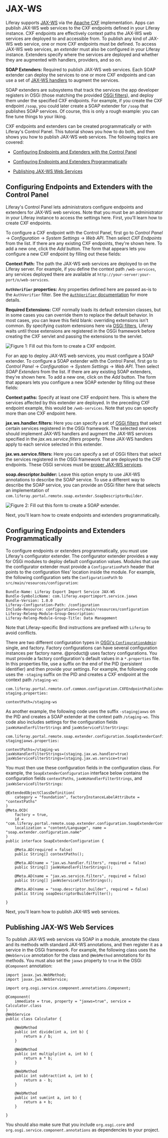# JAX-WS 

Liferay supports 
[JAX-WS](https://en.wikipedia.org/wiki/Java_API_for_XML_Web_Services) 
via the [Apache CXF](http://cxf.apache.org/) implementation. Apps can publish
JAX-WS web services to the CXF endpoints defined in your Liferay instance. CXF
endpoints are effectively context paths the JAX-WS web services are deployed to
and accessible from. To publish any kind of JAX-WS web service, one or more CXF
endpoints must be defined. To access JAX-WS web services, an *extender* must
also be configured in your Liferay instance. Extenders specify where the
services are deployed and whether they are augmented with handlers, providers,
and so on. 

**SOAP Extenders:** Required to publish JAX-WS web services. Each SOAP extender
can deploy the services to one or more CXF endpoints and can use a set of
[JAX-WS handlers](https://jax-ws.java.net/articles/handlers_introduction.html)
to augment the services. 

SOAP extenders are subsystems that track the services the app developer
registers in OSGi (those matching the provided 
[OSGi filters](https://osgi.org/javadoc/r6/core/org/osgi/framework/Filter.html)), 
and deploy them under the specified CXF endpoints. For example, if you create 
the CXF endpoint `/soap`, you could later create a SOAP extender for `/soap` 
that publishes SOAP services. Of course, this is only a rough example: you can 
fine tune things to your liking. 

CXF endpoints and extenders can be created programmatically or with Liferay's
Control Panel. This tutorial shows you how to do both, and then shows you how to
publish JAX-WS web services. The following topics are covered:

- [Configuring Endpoints and Extenders with the Control Panel](/develop/tutorials/-/knowledge_base/7-1/jax-ws#configuring-endpoints-and-extenders-with-the-control-panel)

- [Configuring Endpoints and Extenders Programmatically](/develop/tutorials/-/knowledge_base/7-1/jax-ws#configuring-endpoints-and-extenders-programmatically)

- [Publishing JAX-WS Web Services](/develop/tutorials/-/knowledge_base/7-1/jax-ws#publishing-jax-ws-web-services)

## Configuring Endpoints and Extenders with the Control Panel

Liferay's Control Panel lets administrators configure endpoints and extenders
for JAX-WS web services. Note that you must be an administrator in your Liferay
instance to access the settings here. First, you'll learn how to create CXF
endpoints. 

To configure a CXF endpoint with the Control Panel, first go to *Control Panel*
&rarr; *Configuration* &rarr; *System Settings* &rarr; *Web API*. Then select
*CXF Endpoints* from the list. If there are any existing CXF endpoints, they're
shown here. To add a new one, click the *Add* button. The form that appears
lets you configure a new CXF endpoint by filling out these fields: 

**Context Path:** The path the JAX-WS web services are deployed to on the
Liferay server. For example, if you define the context path `/web-services`, any
services deployed there are available at
`http://your-server:your-port/o/web-services`. 

**`AuthVerifier` properties:** Any properties defined here are passed as-is to 
the `AuthVerifier` filter. See the 
[`AuthVerifier` documentation](/discover/deployment/-/knowledge_base/7-1/authentication-verifiers) 
for more details. 

**Required Extensions:** CXF normally loads its default extension classes, but 
in some cases you can override them to replace the default behavior. In most
cases, you can leave this field blank: overriding extensions isn't common. By
specifying custom extensions here via [OSGi filters](https://osgi.org/javadoc/r6/core/org/osgi/framework/Filter.html), 
Liferay waits until those extensions are registered in the OSGi framework 
before creating the CXF servlet and passing the extensions to the servlet. 

![Figure 1: Fill out this form to create a CXF endpoint.](../../images/cxf-endpoint-form.png)

For an app to deploy JAX-WS web services, you must configure a SOAP extender.
To configure a SOAP extender with the Control Panel, first go to *Control
Panel* &rarr; *Configuration* &rarr; *System Settings* &rarr; *Web API*. Then
select *SOAP Extenders* from the list. If there are any existing SOAP
extenders, they're shown here. To add a new one, click on the *Add* button. The
form that appears lets you configure a new SOAP extender by filling out these
fields: 

**Context paths:** Specify at least one CXF endpoint here. This is where the 
services affected by this extender are deployed. In the preceding CXF endpoint 
example, this would be `/web-services`. Note that you can specify more than 
one CXF endpoint here. 

**jax.ws.handler.filters:** Here you can specify a set of 
[OSGi filters](https://osgi.org/javadoc/r6/core/org/osgi/framework/Filter.html) 
that select certain services registered in the OSGi framework. The selected 
services should implement JAX-WS handlers and augment the JAX-WS services 
specified in the *jax.ws.service.filters* property. These JAX-WS handlers 
apply to each service selected in this extender. 

**jax.ws.service.filters:** Here you can specify a set of OSGi filters that
select the services registered in the OSGi framework that are deployed to the
CXF endpoints. These OSGi services must be 
[proper JAX-WS services](https://docs.oracle.com/javaee/7/tutorial/jaxws001.htm). 

**soap.descriptor.builder:** Leave this option empty to use JAX-WS annotations 
to describe the SOAP service. To use a different way to describe the SOAP 
service, you can provide an OSGi filter here that selects an implementation of 
`com.liferay.portal.remote.soap.extender.SoapDescriptorBuilder`. 

![Figure 2: Fill out this form to create a SOAP extender.](../../images/soap-extenders-form.png)

Next, you'll learn how to create endpoints and extenders programmatically. 

## Configuring Endpoints and Extenders Programmatically

To configure endpoints or extenders programmatically, you must use Liferay's 
configurator extender. The configurator extender provides a way for OSGi modules 
to deploy default configuration values. Modules that use the configurator 
extender must provide a `ConfigurationPath` header that points to the 
configuration files' location inside the module. For example, the following
configuration sets the `ConfigurationPath` to
`src/main/resources/configuration`:

    Bundle-Name: Liferay Export Import Service JAX-WS
    Bundle-SymbolicName: com.liferay.exportimport.service.jaxws
    Bundle-Version: 1.0.0
    Liferay-Configuration-Path: /configuration
    Include-Resource: configuration=src/main/resources/configuration
    Liferay-Releng-Module-Group-Description:
    Liferay-Releng-Module-Group-Title: Data Management

Note that Liferay-specific Bnd instructions are prefixed with `Liferay` to
avoid conflicts. 

There are two different configuration types in 
[OSGi's `ConfigurationAdmin`](https://osgi.org/javadoc/r4v42/org/osgi/service/cm/ConfigurationAdmin.html): 
single, and factory. Factory configurations can have several configuration 
instances per factory name. @product@ uses factory configurations. You 
must provide a factory configuration's default values in a `*.properties` file. 
In this properties file, use a suffix on the end of the PID (persistent 
identifier) and then provide your settings. For example, the following code uses 
the `-staging` suffix on the PID and creates a CXF endpoint at the context path 
`/staging-ws`: 

    com.liferay.portal.remote.cxf.common.configuration.CXFEndpointPublisherConfiguration-staging.properties:

    contextPath=/staging-ws

As another example, the following code uses the suffix `-stagingjaxws` on the 
PID and creates a SOAP extender at the context path `/staging-ws`. This code 
also includes settings for the configuration fields `jaxWsHandlerFilterStrings` 
and `jaxWsServiceFilterStrings`: 

    com.liferay.portal.remote.soap.extender.configuration.SoapExtenderConfiguration-stagingjaxws.properties:

    contextPaths=/staging-ws
    jaxWsHandlerFilterStrings=(staging.jax.ws.handler=true)
    jaxWsServiceFilterStrings=(staging.jax.ws.service=true)

You must then use these configuration fields in the configuration class. For 
example, the `SoapExtenderConfiguration` interface below contains the 
configuration fields `contextPaths`, `jaxWsHandlerFilterStrings`, and 
`jaxWsServiceFilterStrings`: 

    @ExtendedObjectClassDefinition(
	    category = "foundation", factoryInstanceLabelAttribute = "contextPaths"
    )
    @Meta.OCD(
        factory = true,
        id = "com.liferay.portal.remote.soap.extender.configuration.SoapExtenderConfiguration",
        localization = "content/Language", name = "soap.extender.configuration.name"
    )
    public interface SoapExtenderConfiguration {

        @Meta.AD(required = false)
        public String[] contextPaths();

        @Meta.AD(name = "jax.ws.handler.filters", required = false)
        public String[] jaxWsHandlerFilterStrings();

        @Meta.AD(name = "jax.ws.service.filters", required = false)
        public String[] jaxWsServiceFilterStrings();

        @Meta.AD(name = "soap.descriptor.builder", required = false)
        public String soapDescriptorBuilderFilter();

    }

Next, you'll learn how to publish JAX-WS web services. 

## Publishing JAX-WS Web Services

To publish JAX-WS web services via SOAP in a module, annotate the class and its
methods with standard JAX-WS annotations, and then register it as a service in
the OSGi framework. For example, the following class uses the `@WebService`
annotation for the class and `@WebMethod` annotations for its methods. You must
also set the `jaxws` property to `true` in the OSGi `@Component` annotation: 

    import javax.jws.WebMethod;
    import javax.jws.WebService;

    import org.osgi.service.component.annotations.Component;

    @Component(
        immediate = true, property = "jaxws=true", service = Calculator.class
    )
    @WebService
    public class Calculator {

        @WebMethod
        public int divide(int a, int b) {
            return a / b;
        }

        @WebMethod
        public int multiply(int a, int b) {
            return a * b;
        }

        @WebMethod
        public int subtract(int a, int b) {
            return a - b;
        }

        @WebMethod
        public int sum(int a, int b) {
            return a + b;
        }

    }

You should also make sure that you include `org.osgi.core` and 
`org.osgi.service.component.annotations` as dependencies to your project. 

